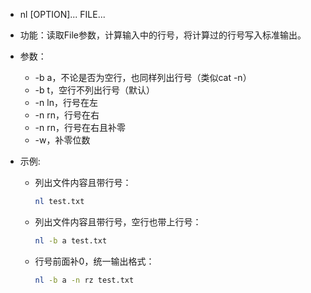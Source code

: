  

-  nl  [OPTION]... FILE...
   
   

- 功能：读取File参数，计算输入中的行号，将计算过的行号写入标准输出。

  

- 参数：

  - -b a，不论是否为空行，也同样列出行号（类似cat -n）
  - -b t，空行不列出行号（默认）
  - -n ln，行号在左
  - -n rn，行号在右
  - -n rn，行号在右且补零
  - -w，补零位数
  
  
  
- 示例:

  - 列出文件内容且带行号：

    ```bash
    nl test.txt
    ```
    
  - 列出文件内容且带行号，空行也带上行号：
    
    ```bash
    nl -b a test.txt
    ```
  - 行号前面补0，统一输出格式：
    
    ```bash
    nl -b a -n rz test.txt
    ```
    
    

